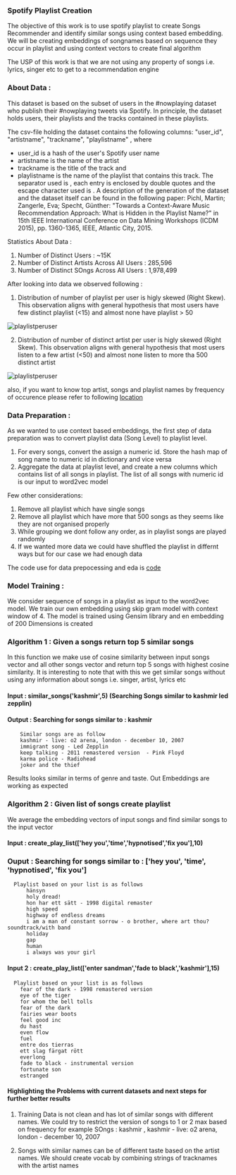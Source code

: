### Spotify Playlist Creation 

The objective of this work is to use spotify playlist to create Songs Recommender and identify similar songs using context based embedding. We will be creating embeddings of songnames based on sequence they occur in playlist and using context vectors to create final algorithm

The USP of this work is that we are not using any property of songs i.e. lyrics, singer etc to get to a recommendation engine

### About Data : 
This dataset is based on the subset of users in the #nowplaying dataset who publish their #nowplaying tweets via Spotify. In principle, the dataset holds users, their playlists and the tracks contained in these playlists. 

The csv-file holding the dataset contains the following columns: 
"user_id", "artistname", "trackname", "playlistname"
, where
- user_id is a hash of the user's Spotify user name
- artistname is the name of the artist
- trackname is the title of the track and
- playlistname is the name of the playlist that contains this track.
The separator used is , each entry is enclosed by double quotes and the escape character used is \.
A description of the generation of the dataset and the dataset itself can be found in the following paper:
Pichl, Martin; Zangerle, Eva; Specht, Günther: "Towards a Context-Aware Music Recommendation Approach: What is Hidden in the Playlist Name?" in 15th IEEE International Conference on Data Mining Workshops (ICDM 2015), pp. 1360-1365, IEEE, Atlantic City, 2015.

Statistics About Data :
1. Number of Distinct Users : ~15K
2. Number of Distinct Artists Across All Users : 285,596
3. Number of Distinct SOngs Across All Users : 1,978,499

After looking into data we observed following :

1. Distribution of number of playlist per user is higly skewed (Right Skew). This observation aligns with general hypothesis that most users have few distinct playlist (<15) and almost none have playlist > 50

![playlistperuser](https://github.com/Ashwinikumar1/NLP-DL/blob/master/Spotify_Playlist_Creation_Using_Word2vec/Outputs/playlist_per_user.png)

2.  Distribution of number of distinct artist per user is higly skewed (Right Skew). This observation aligns with general hypothesis that most users listen to a few artist (<50) and almost none listen to more tha 500 distinct artist

![playlistperuser](https://github.com/Ashwinikumar1/NLP-DL/blob/master/Spotify_Playlist_Creation_Using_Word2vec/Outputs/songs_peruser.png)

also, if you want to know top artist, songs and playlist names by frequency of occurence please refer to following [location](https://github.com/Ashwinikumar1/NLP-DL/tree/master/Spotify_Playlist_Creation_Using_Word2vec/Outputs)

### Data Preparation :
 As we wanted to use context based embeddings, the first step of data preparation was to convert playlist data (Song Level) to playlist level.
 
 1. For every songs, convert the assign a numeric id. Store the hash map of song name to numeric id in dictionary and vice versa
 2. Aggregate the data at playlist level, and create a new columns which contains list of all songs in playlist. The list of all songs with numeric id is our input to word2vec model

Few other considerations:
1. Remove all playlist which have single songs
2. Remove all playlist which have more that 500 songs as they seems like they are not organised properly
3. While grouping we dont follow any order, as in playlist songs are played randomly
4. If we wanted more data we could have shuffled the playlist in differnt ways but for our case we had enough data

The code use for data prepocessing and eda is [code](https://github.com/Ashwinikumar1/NLP-DL/blob/master/Spotify_Playlist_Creation_Using_Word2vec/Spotify_Datasets_EDA_%26_prep.ipynb)

### Model Training :

We consider sequence of songs in a playlist as input to the word2vec model. We train our own embedding using skip gram model with context window of 4. 
The model is trained using Gensim library and en embedding of 200 Dimensions is created

### Algorithm 1 : Given a songs return top 5 similar songs
In this function we make use of cosine similarity between input songs vector and all other songs vector and return top 5 songs with highest cosine similarity. It is interesting to note that with this we get similar songs without using any information about songs i.e. singer, artist, lyrics etc

#### Input : similar_songs('kashmir',5)  (Searching Songs similar to kashmir led zepplin)

#### Output : Searching for songs similar to : kashmir
        Similar songs are as follow
        kashmir - live: o2 arena, london - december 10, 2007
        immigrant song - Led Zepplin
        keep talking - 2011 remastered version  - Pink Floyd
        karma police - Radiohead
        joker and the thief
 
 Results looks similar in terms of genre and taste. Out Embeddings are working as expected
 
 ### Algorithm 2 : Given list of songs create playlist
 We average the embedding vectors of input songs and find similar songs to the input vector
 
 #### Input : create_play_list(['hey you','time','hypnotised','fix you'],10)
 
 ### Ouput : Searching for songs similar to : ['hey you', 'time', 'hypnotised', 'fix you']
      Playlist based on your list is as follows
          hänsyn
          holy dread!
          hon har ett sätt - 1998 digital remaster
          high speed
          highway of endless dreams
          i am a man of constant sorrow - o brother, where art thou? soundtrack/with band
          holiday
          gap
          human
          i always was your girl
    
    
 #### Input 2 : create_play_list(['enter sandman','fade to black','kashmir'],15)
      Playlist based on your list is as follows
        fear of the dark - 1998 remastered version
        eye of the tiger
        for whom the bell tolls
        fear of the dark
        fairies wear boots
        feel good inc
        du hast
        even flow
        fuel
        entre dos tierras
        ett slag färgat rött
        everlong
        fade to black - instrumental version
        fortunate son
        estranged
 
#### Highlighting the Problems with current datasets and next steps for further better results
1. Training Data is not clean and has lot of similar songs with different names. We could try to restrict the version of songs to 1 or 2 max based on frequency for example SOngs : kashmir , kashmir - live: o2 arena, london - december 10, 2007

2.  Songs with similar names can be of different taste based on the artist names. We should create vocab by combining strings of tracknames with the artist names
 



 

